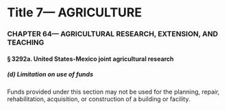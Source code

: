 
# Title 7— AGRICULTURE
### CHAPTER 64— AGRICULTURAL RESEARCH, EXTENSION, AND TEACHING
#### § 3292a. United States-Mexico joint agricultural research
##### (d) Limitation on use of funds

Funds provided under this section may not be used for the planning, repair, rehabilitation, acquisition, or construction of a building or facility.
